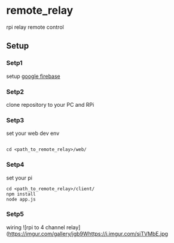 # remote_relay
rpi relay remote control


## Setup
  
### Setp1
  setup [google firebase](https://firebase.google.com/docs/web/setup)
### Setp2
  clone repository to your PC and RPi
### Setp3
  set your web dev env
  
  ```
  
  cd <path_to_remote_relay>/web/
  
  ```
### Setp4
  set your pi
  
  ```
  cd <path_to_remote_relay>/client/
  npm install
  node app.js
  ```
  
### Setp5
  wiring
  ![rpi to 4 channel relay](https://imgur.com/gallery/jgb9Whttps://i.imgur.com/siTVMbE.jpg
